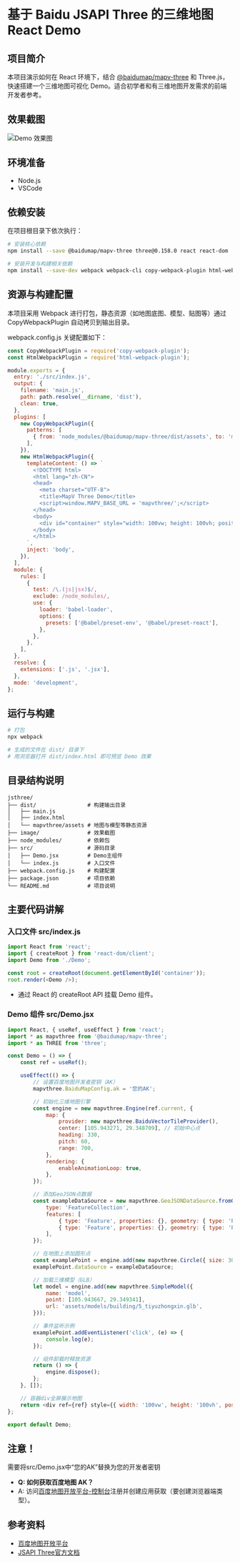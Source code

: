 # 基于 Baidu JSAPI Three 的三维地图 React Demo

## 项目简介
本项目演示如何在 React 环境下，结合 [@baidumap/mapv-three](https://github.com/huiyan-fe/mapv-three) 和 Three.js，快速搭建一个三维地图可视化 Demo。适合初学者和有三维地图开发需求的前端开发者参考。

## 效果截图
![Demo 效果图](image/image1.png)

## 环境准备
- Node.js
- VSCode

## 依赖安装
在项目根目录下依次执行：

```bash
# 安装核心依赖
npm install --save @baidumap/mapv-three three@0.158.0 react react-dom

# 安装开发与构建相关依赖
npm install --save-dev webpack webpack-cli copy-webpack-plugin html-webpack-plugin @babel/core @babel/preset-env @babel/preset-react babel-loader
```

## 资源与构建配置
本项目采用 Webpack 进行打包，静态资源（如地图底图、模型、贴图等）通过 CopyWebpackPlugin 自动拷贝到输出目录。

webpack.config.js 关键配置如下：
```js
const CopyWebpackPlugin = require('copy-webpack-plugin');
const HtmlWebpackPlugin = require('html-webpack-plugin');

module.exports = {
  entry: './src/index.js',
  output: {
    filename: 'main.js',
    path: path.resolve(__dirname, 'dist'),
    clean: true,
  },
  plugins: [
    new CopyWebpackPlugin({
      patterns: [
        { from: 'node_modules/@baidumap/mapv-three/dist/assets', to: 'mapvthree/assets' },
      ],
    }),
    new HtmlWebpackPlugin({
      templateContent: () => `
        <!DOCTYPE html>
        <html lang="zh-CN">
        <head>
          <meta charset="UTF-8">
          <title>MapV Three Demo</title>
          <script>window.MAPV_BASE_URL = 'mapvthree/';</script>
        </head>
        <body>
          <div id="container" style="width: 100vw; height: 100vh; position: fixed; left: 0; top: 0; margin: 0; padding: 0;"></div>
        </body>
        </html>
      `,
      inject: 'body',
    }),
  ],
  module: {
    rules: [
      {
        test: /\.(js|jsx)$/,
        exclude: /node_modules/,
        use: {
          loader: 'babel-loader',
          options: {
            presets: ['@babel/preset-env', '@babel/preset-react'],
          },
        },
      },
    ],
  },
  resolve: {
    extensions: ['.js', '.jsx'],
  },
  mode: 'development',
};
```

## 运行与构建

```bash
# 打包
npx webpack

# 生成的文件在 dist/ 目录下
# 用浏览器打开 dist/index.html 即可预览 Demo 效果
```

## 目录结构说明
```
jsthree/
├── dist/                # 构建输出目录
│   ├── main.js
│   ├── index.html
│   └── mapvthree/assets # 地图与模型等静态资源
├── image/               # 效果截图
├── node_modules/        # 依赖包
├── src/                 # 源码目录
│   ├── Demo.jsx         # Demo主组件
│   └── index.js         # 入口文件
├── webpack.config.js    # 构建配置
├── package.json         # 项目依赖
└── README.md            # 项目说明
```

## 主要代码讲解

### 入口文件 src/index.js
```js
import React from 'react';
import { createRoot } from 'react-dom/client';
import Demo from './Demo';

const root = createRoot(document.getElementById('container'));
root.render(<Demo />);
```
- 通过 React 的 createRoot API 挂载 Demo 组件。

### Demo 组件 src/Demo.jsx
```js
import React, { useRef, useEffect } from 'react';
import * as mapvthree from '@baidumap/mapv-three';
import * as THREE from 'three';

const Demo = () => {
    const ref = useRef();

    useEffect(() => {
        // 设置百度地图开发者密钥（AK）
        mapvthree.BaiduMapConfig.ak = '您的AK';

        // 初始化三维地图引擎
        const engine = new mapvthree.Engine(ref.current, {
            map: {
                provider: new mapvthree.BaiduVectorTileProvider(),
                center: [105.943271, 29.348709], // 初始中心点
                heading: 330,
                pitch: 60,
                range: 700,
            },
            rendering: {
                enableAnimationLoop: true,
            },
        });

        // 添加GeoJSON点数据
        const exampleDataSource = new mapvthree.GeoJSONDataSource.fromGeoJSON({
            type: 'FeatureCollection',
            features: [
                { type: 'Feature', properties: {}, geometry: { type: 'Point', coordinates: [105.941614, 29.347261] } },
                { type: 'Feature', properties: {}, geometry: { type: 'Point', coordinates: [105.941767, 29.352518] } },
            ],
        });

        // 在地图上添加圆形点
        const examplePoint = engine.add(new mapvthree.Circle({ size: 30 }));
        examplePoint.dataSource = exampleDataSource;

        // 加载三维模型（GLB）
        let model = engine.add(new mapvthree.SimpleModel({
            name: 'model',
            point: [105.943667, 29.349341],
            url: 'assets/models/building/5_tiyuzhongxin.glb',
        }));

        // 事件监听示例
        examplePoint.addEventListener('click', (e) => {
            console.log(e);
        });

        // 组件卸载时释放资源
        return () => {
            engine.dispose();
        };
    }, []);

    // 容器div全屏展示地图
    return <div ref={ref} style={{ width: '100vw', height: '100vh', position: 'fixed', left: 0, top: 0 }} />;
};

export default Demo;
```


## 注意！
需要将src/Demo.jsx中“您的AK”替换为您的开发者密钥
- **Q: 如何获取百度地图 AK？**
- A: 访问[百度地图开放平台-控制台](https://lbsyun.baidu.com/apiconsole/key)注册并创建应用获取（要创建浏览器端类型）。


## 参考资料
- [百度地图开放平台](https://lbsyun.baidu.com/)
- [JSAPI Three官方文档](https://lbsyun.baidu.com/faq/api?title=jsapithree)
